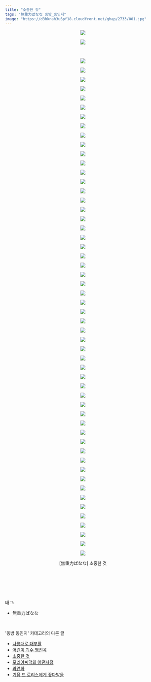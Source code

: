 ```yaml
---
title: "소중한 것"
tags: "無重力ばなな 동방_동인지"
image: "https://d3hknah3u6pf18.cloudfront.net/ghap/2733/001.jpg"
---
```

<div class="article">
<p style="text-align: center; clear: none; float: none;"><img src="{{ site.imgserver4 }}/ghap/2733/001.jpg"/></p>
<p style="text-align: center; clear: none; float: none;"><img src="{{ site.imgserver4 }}/ghap/2733/002.jpg"/></p>
<p style="text-align: center; clear: none; float: none;"><br/></p>
<p style="text-align: center; clear: none; float: none;"></p>
<p style="text-align: center; clear: none; float: none;"><img src="{{ site.imgserver4 }}/ghap/2733/003.jpg"/></p>
<p style="text-align: center; clear: none; float: none;"><img src="{{ site.imgserver4 }}/ghap/2733/004.jpg"/></p>
<p style="text-align: center; clear: none; float: none;"><img src="{{ site.imgserver4 }}/ghap/2733/005.jpg"/></p>
<p style="text-align: center; clear: none; float: none;"><img src="{{ site.imgserver4 }}/ghap/2733/006.jpg"/></p>
<p style="text-align: center; clear: none; float: none;"><img src="{{ site.imgserver4 }}/ghap/2733/007.jpg"/></p>
<p style="text-align: center; clear: none; float: none;"><img src="{{ site.imgserver4 }}/ghap/2733/008.jpg"/></p>
<p style="text-align: center; clear: none; float: none;"><img src="{{ site.imgserver4 }}/ghap/2733/009.jpg"/></p>
<p style="text-align: center; clear: none; float: none;"><img src="{{ site.imgserver4 }}/ghap/2733/010.jpg"/></p>
<p style="text-align: center; clear: none; float: none;"><img src="{{ site.imgserver4 }}/ghap/2733/011.jpg"/></p>
<p style="text-align: center; clear: none; float: none;"><img src="{{ site.imgserver4 }}/ghap/2733/012.jpg"/></p>
<p style="text-align: center; clear: none; float: none;"><img src="{{ site.imgserver4 }}/ghap/2733/013.jpg"/></p>
<p style="text-align: center; clear: none; float: none;"><img src="{{ site.imgserver4 }}/ghap/2733/014.jpg"/></p>
<p style="text-align: center; clear: none; float: none;"><img src="{{ site.imgserver4 }}/ghap/2733/015.jpg"/></p>
<p style="text-align: center; clear: none; float: none;"><img src="{{ site.imgserver4 }}/ghap/2733/016.jpg"/></p>
<p style="text-align: center; clear: none; float: none;"><img src="{{ site.imgserver4 }}/ghap/2733/017.jpg"/></p>
<p style="text-align: center; clear: none; float: none;"><img src="{{ site.imgserver4 }}/ghap/2733/018.jpg"/></p>
<p style="text-align: center; clear: none; float: none;"><img src="{{ site.imgserver4 }}/ghap/2733/019.jpg"/></p>
<p style="text-align: center; clear: none; float: none;"><img src="{{ site.imgserver4 }}/ghap/2733/020.jpg"/></p>
<p style="text-align: center; clear: none; float: none;"><img src="{{ site.imgserver4 }}/ghap/2733/021.jpg"/></p>
<p style="text-align: center; clear: none; float: none;"><img src="{{ site.imgserver4 }}/ghap/2733/022.jpg"/></p>
<p style="text-align: center; clear: none; float: none;"><img src="{{ site.imgserver4 }}/ghap/2733/023.jpg"/></p>
<p style="text-align: center; clear: none; float: none;"><img src="{{ site.imgserver4 }}/ghap/2733/024.jpg"/></p>
<p style="text-align: center; clear: none; float: none;"><img src="{{ site.imgserver4 }}/ghap/2733/025.jpg"/></p>
<p style="text-align: center; clear: none; float: none;"><img src="{{ site.imgserver4 }}/ghap/2733/026.jpg"/></p>
<p style="text-align: center; clear: none; float: none;"><img src="{{ site.imgserver4 }}/ghap/2733/027.jpg"/></p>
<p style="text-align: center; clear: none; float: none;"><img src="{{ site.imgserver4 }}/ghap/2733/028.jpg"/></p>
<p style="text-align: center; clear: none; float: none;"><img src="{{ site.imgserver4 }}/ghap/2733/029.jpg"/></p>
<p style="text-align: center; clear: none; float: none;"><img src="{{ site.imgserver4 }}/ghap/2733/030.jpg"/></p>
<p style="text-align: center; clear: none; float: none;"><img src="{{ site.imgserver4 }}/ghap/2733/031.jpg"/></p>
<p style="text-align: center; clear: none; float: none;"><img src="{{ site.imgserver4 }}/ghap/2733/032.jpg"/></p>
<p style="text-align: center; clear: none; float: none;"><img src="{{ site.imgserver4 }}/ghap/2733/033.jpg"/></p>
<p style="text-align: center; clear: none; float: none;"><img src="{{ site.imgserver4 }}/ghap/2733/034.jpg"/></p>
<p style="text-align: center; clear: none; float: none;"><img src="{{ site.imgserver4 }}/ghap/2733/035.jpg"/></p>
<p style="text-align: center; clear: none; float: none;"><img src="{{ site.imgserver4 }}/ghap/2733/036.jpg"/></p>
<p style="text-align: center; clear: none; float: none;"><img src="{{ site.imgserver4 }}/ghap/2733/037.jpg"/></p>
<p style="text-align: center; clear: none; float: none;"><img src="{{ site.imgserver4 }}/ghap/2733/038.jpg"/></p>
<p style="text-align: center; clear: none; float: none;"><img src="{{ site.imgserver4 }}/ghap/2733/039.jpg"/></p>
<p style="text-align: center; clear: none; float: none;"><img src="{{ site.imgserver4 }}/ghap/2733/040.jpg"/></p>
<p style="text-align: center; clear: none; float: none;"><img src="{{ site.imgserver4 }}/ghap/2733/041.jpg"/></p>
<p style="text-align: center; clear: none; float: none;"><img src="{{ site.imgserver4 }}/ghap/2733/042.jpg"/></p>
<p style="text-align: center; clear: none; float: none;"><img src="{{ site.imgserver4 }}/ghap/2733/043.jpg"/></p>
<p style="text-align: center; clear: none; float: none;"><img src="{{ site.imgserver4 }}/ghap/2733/044.jpg"/></p>
<p style="text-align: center; clear: none; float: none;"><img src="{{ site.imgserver4 }}/ghap/2733/045.jpg"/></p>
<p style="text-align: center; clear: none; float: none;"><img src="{{ site.imgserver4 }}/ghap/2733/046.jpg"/></p>
<p style="text-align: center; clear: none; float: none;"><img src="{{ site.imgserver4 }}/ghap/2733/047.jpg"/></p>
<p style="text-align: center; clear: none; float: none;"><img src="{{ site.imgserver4 }}/ghap/2733/048.jpg"/></p>
<p style="text-align: center; clear: none; float: none;"><img src="{{ site.imgserver4 }}/ghap/2733/049.jpg"/></p>
<p style="text-align: center; clear: none; float: none;"><img src="{{ site.imgserver4 }}/ghap/2733/050.jpg"/></p>
<p style="text-align: center; clear: none; float: none;"><img src="{{ site.imgserver4 }}/ghap/2733/051.jpg"/></p>
<p style="text-align: center; clear: none; float: none;"><img src="{{ site.imgserver4 }}/ghap/2733/052.jpg"/></p>
<p style="text-align: center; clear: none; float: none;"><img src="{{ site.imgserver4 }}/ghap/2733/053.jpg"/></p>
<p style="text-align: center; clear: none; float: none;"><img src="{{ site.imgserver4 }}/ghap/2733/054.jpg"/></p>
<p style="text-align: center; clear: none; float: none;"><img src="{{ site.imgserver4 }}/ghap/2733/055.jpg"/></p>
<p style="text-align: center; clear: none; float: none;"><img src="{{ site.imgserver4 }}/ghap/2733/056.jpg"/></p>
<p style="text-align: center; clear: none; float: none;">[無重力ばなな] 소중한 것</p>
<p style="text-align: center; clear: none; float: none;"><br/></p>
<p><br/></p>
</div><br/>
<div class="tagTrail">
<p>태그: </p>
<ul>
<li>無重力ばなな</li>
</ul>
</div><br/>
<div class="another">
<p>'동방 동인지' 카테고리의 다른 글</p>
<ul>
<li><a href="/ghap_2735">나름대로 대부활</a></li>
<li><a href="/ghap_2734">어린이 괴수 행진곡</a></li>
<li><a href="/ghap_2733">소중한 것</a></li>
<li><a href="/ghap_2732">모리야씨댁의 어떤사정</a></li>
<li><a href="/ghap_2731">과연화</a></li>
<li><a href="/ghap_2729">기욤 드 로리스에게 꽃다발을</a></li>
</ul>
</div><br/>
<div class="cb_module cb_fluid">
<div class="cb_wrt cb_profile">
</div><!-- commentList close -->
</div><br/>
